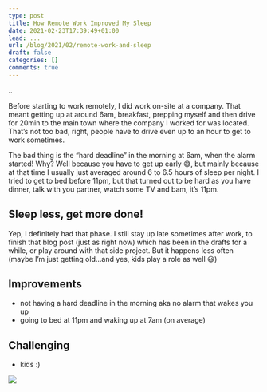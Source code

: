 ```yaml
---
type: post
title: How Remote Work Improved My Sleep
date: 2021-02-23T17:39:49+01:00
lead: ...
url: /blog/2021/02/remote-work-and-sleep
draft: false
categories: []
comments: true
---
```

..

Before starting to work remotely, I did work on-site at a company. That meant getting up at around 6am, breakfast, prepping myself and then drive for 20min to the main town where the company I worked for was located. That’s not too bad, right, people have to drive even up to an hour to get to work sometimes. 

The bad thing is the “hard deadline” in the morning at 6am, when the alarm started! Why? Well because you have to get up early :sweat_smile:, but mainly because at that time I usually just averaged around 6 to 6.5 hours of sleep per night. I tried to get to bed before 11pm, but that turned out to be hard as you have dinner, talk with you partner, watch some TV and bam, it’s 11pm.

## Sleep less, get more done!

Yep, I definitely had that phase. I still stay up late sometimes after work, to finish that blog post (just as right now) which has been in the drafts for a while, or play around with that side project. But it happens less often (maybe I’m just getting old...and yes, kids play a role as well :smiley:)

## Improvements

- not having a hard deadline in the morning aka no alarm that wakes you up
- going to bed at 11pm and waking up at 7am (on average)

## Challenging

- kids :)




![](/blog/assets/imgs/sleep-cycle.png)